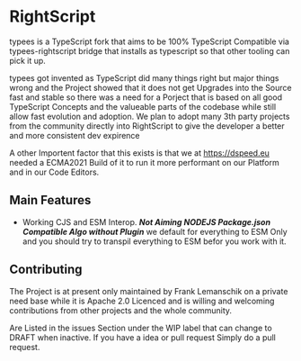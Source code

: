 # RightScript
typees is a TypeScript fork that aims to be 100% TypeScript Compatible via typees-rightscript bridge that installs as typescript so that other tooling can pick it up.


typees got invented as TypeScript did many things right but major things wrong and the Project showed that it does not get Upgrades into the Source fast and stable so there was a need for a Porject that is based on all good TypeScript Concepts and the valueable parts of the codebase while still allow fast evolution and adoption. We plan to adopt many 3th party projects from the community directly into RightScript to give the developer a better and more consistent dev expirence

A other Importent factor that this exists is that we at https://dspeed.eu needed a ECMA2021 Build of it to run it more performant on our Platform and in our Code Editors.

## Main Features
- Working CJS and ESM Interop. ***Not Aiming NODEJS Package.json Compatible Algo without Plugin*** we default for everything to ESM Only and you should try to transpil everything to ESM befor you work with it.


## Contributing

The Project is at present only maintained by Frank Lemanschik on a private need base while it is Apache 2.0 Licenced and is willing and welcoming contributions from other projects and the whole community.

Are Listed in the issues Section under the WIP label that can change to DRAFT when inactive. If you have a idea or pull request Simply do a pull request.
